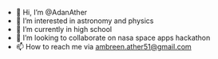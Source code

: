 - 👋 Hi, I’m @AdanAther
- 👀 I’m interested in astronomy and physics
- 🌱 I’m currently in high school
- 💞️ I’m looking to collaborate on nasa space apps hackathon 
- 📫 How to reach me via ambreen.ather51@gmail.com

<!---
AdanAther/AdanAther is a ✨ unique ✨ repository because its `README.md` (this file) appears on your GitHub profile.
You can click the Preview link to take a look at your changes.
--->
